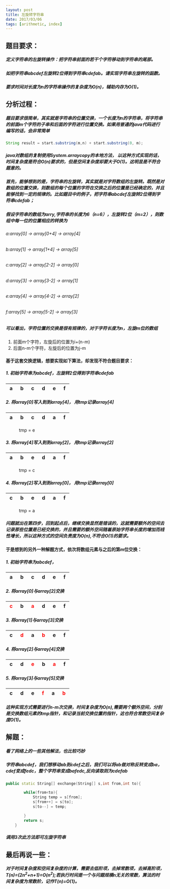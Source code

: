 ```yaml
---
layout: post
title: 左旋转字符串
date: 2017/03/06
tags: [arithmetic, index]
---
```


## 题目要求：
##### 定义字符串的左旋转操作：把字符串前面的若干个字符移动到字符串的尾部。
##### 如把字符串abcdef左旋转2位得到字符串cdefab。请实现字符串左旋转的函数。
##### 要求时间对长度为n的字符串操作的复杂度为O(n)，辅助内存为O(1)。
<!--more-->

## 分析过程：
#####  题目要求很简单，其实就是字符串的位置交换，一个长度为n的字符串，将字符串的前面m个字符的子串和后面的字符进行位置交换。如果用普通的java代码进行编写的话，会非常简单

```JAVA
String result = start.substring(m,n) + start.substring(0, m);
```

##### java对数组的复制使用System.arraycopy的本地方法， 以这种方式实现的话，时间复杂度是符合O(n)要求的，但是空间复杂度却要大于O(1)。这明显是不符合题意的。
##### 首先，能够想到的是，字符串的左旋转，其实就是对字符数组的左旋转。既然是对数组的位置交换，则数组的每个位置的字符在交换之后的位置是已经确定的，并且能够找到一定的规律的。比如题目中的例子，把字符串abcdef左旋转2位得到字符串cdefab；
##### 假设字符串的数组为arry,字符串的长度为6（n=6），左旋转2位（m=2），则数组中每一位的位置相应的转换为
###### a:array[0] -> array[0+4] -> array[4]
###### b:array[1] -> array[1+4] -> array[5]
###### c:array[2] -> array[2-2] -> array[0]
###### d:array[3] -> array[3-2] -> array[1]
###### e:array[4] -> array[4-2] -> array[2]
###### f:array[5] -> array[5-2] -> array[3]
##### 可以看出，字符位置的交换是很有规律的，对于字符长度为n，左旋m位的数组
1. 前面m个字符，左旋后的位置为i+(n-m)
2. 后面n-m个字符，左旋后的位置为j-m

#### 基于这套交换逻辑，想要实现如下算法，却发现不符合题目要求：
##### 1. 初始字符串为abcdef，左旋转2位得到字符串cdefab

|&nbsp;a&nbsp;|&nbsp;b&nbsp;|&nbsp;c&nbsp;|&nbsp;d&nbsp;|&nbsp;e&nbsp;|&nbsp;f&nbsp;|
|-|-|-|-|-|-|

##### 2. 将array[0]写入到到array[4]， 用tmp记录array[4]

|&nbsp;a&nbsp;|&nbsp;b&nbsp;|&nbsp;c&nbsp;|&nbsp;d&nbsp;|&nbsp;a&nbsp;|&nbsp;f&nbsp;|
|-|-|-|-|-|-|
　　　tmp = e

##### 3. 将array[4]写入到到array[2]， 用tmp记录array[2]

|&nbsp;a&nbsp;|&nbsp;b&nbsp;|&nbsp;e&nbsp;|&nbsp;d&nbsp;|&nbsp;a&nbsp;|&nbsp;f&nbsp;|
|-|-|-|-|-|-|
　　　tmp = c

##### 4. 将array[2]写入到到array[0]， 用tmp记录array[0]

|&nbsp;c&nbsp;|&nbsp;b&nbsp;|&nbsp;e&nbsp;|&nbsp;d&nbsp;|&nbsp;a&nbsp;|&nbsp;f&nbsp;|
|-|-|-|-|-|-|
　　　tmp = a

##### 问题就出在第四步，回到起点后，继续交换显然是错误的，这就需要额外的空间去记录那些位置是已经交换的，并且需要的额外空间随着原始字符串长度的增加而线性增长，所以这种方式的空间负责度为O(n),不符合O(1)的要求。

#### 于是想到的另外一种解题方式，依次将数组元素与之后的第m位交换：
##### 1. 初始字符串为abcdef，

|&nbsp;a&nbsp;|&nbsp;b&nbsp;|&nbsp;c&nbsp;|&nbsp;d&nbsp;|&nbsp;e&nbsp;|&nbsp;f&nbsp;|
|-|-|-|-|-|-|

##### 2. 将array[0]与array[2]交换

|&nbsp;<font color='red'>c</font>&nbsp;|&nbsp;b&nbsp;|&nbsp;<font color='red'>a</font>&nbsp;|&nbsp;d&nbsp;|&nbsp;e&nbsp;|&nbsp;f&nbsp;|
|-|-|-|-|-|-|

##### 3.  将array[1]与array[3]交换

|&nbsp;c&nbsp;|&nbsp;<font color='red'>d</font>&nbsp;|&nbsp;a&nbsp;|&nbsp;<font color='red'>b</font>&nbsp;|&nbsp;e&nbsp;|&nbsp;f&nbsp;|
|-|-|-|-|-|-|

##### 4. 将array[2]与array[4]交换

|&nbsp;c&nbsp;|&nbsp;d&nbsp;|&nbsp;<font color='red'>e</font>&nbsp;|&nbsp;b&nbsp;|&nbsp;<font color='red'>a</font>&nbsp;|&nbsp;f&nbsp;|
|-|-|-|-|-|-|

##### 5. 将array[3]与array[5]交换

|&nbsp;c&nbsp;|&nbsp;d&nbsp;|&nbsp;e&nbsp;|&nbsp;<font color='red'>f</font>&nbsp;|&nbsp;a&nbsp;|&nbsp;<font color='red'>b</font>&nbsp;|
|-|-|-|-|-|-|

##### 这种实现方式需要进行n-m次交换，时间复杂度为O(n),需要两个额外空间，分别是交换数组元素的tmp指针，和记录当前交换位置的指针，这也符合常数空间复杂度O(1)。

## 解题：
##### 看了网络上的一些其他解法，也比较巧妙
##### 字符串abcdef，我们想移动ab到cdef之后，我们可以将ab做对称反转变成ba，cdef变成fedc，整个字符串变成bafedc,反向读取则为cdefab
```C++
public static String[] exchange(String[] s,int from,int to){

        while(from<to){
            String temp = s[from];
            s[from++] = s[to];
            s[to--] = temp;

        }
        return s;
    }
```

##### 调用3次此方法即可左旋字符串

## 最后再说一些：
##### 对于时间复杂度和空间复杂度的计算，需要去低阶项，去掉常数项，去掉高阶项，T(n)=(2n<sup>2</sup>+n+1)=O(n<sup>2</sup>);若执行时间是一个与问题规模n无关的常数，算法的时间复杂度为常数阶，记作T(n)=O(1)。
